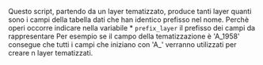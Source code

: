 Questo script, partendo da un layer tematizzato, produce tanti layer quanti sono i campi della tabella dati che han 
identico prefisso nel nome.
Perchè operi occorre indicare nella variabile * `prefix_layer` il prefisso dei campi da rappresentare
Per esempio se il campo della tematizzazione è 'A_1958' consegue che tutti i campi che iniziano con 'A_' verranno utilizzati
per creare n layer tematizzati.

